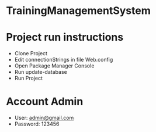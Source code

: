 # TrainingManagementSystem
# Project run instructions
- Clone Project
- Edit connectionStrings in file Web.config
- Open Package Manager Console
- Run update-database
- Run Project
# Account Admin
- User: admin@gmail.com
- Password: 123456
